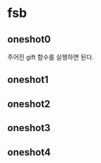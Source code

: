 # fsb

## oneshot0

주어진 gift 함수를 실행하면 된다. 


## oneshot1




## oneshot2




## oneshot3





## oneshot4
